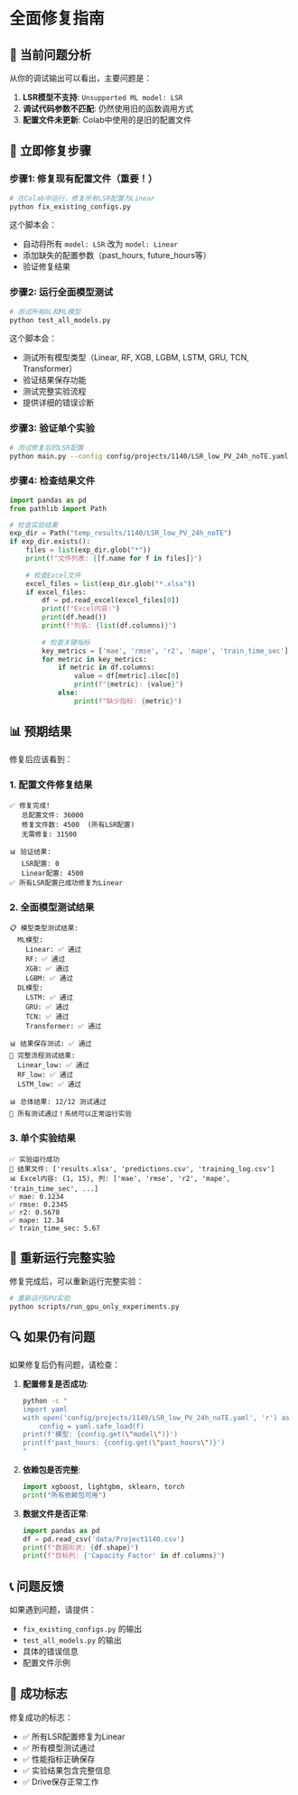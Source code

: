 # 全面修复指南

## 🚨 当前问题分析

从你的调试输出可以看出，主要问题是：

1. **LSR模型不支持**: `Unsupported ML model: LSR`
2. **调试代码参数不匹配**: 仍然使用旧的函数调用方式
3. **配置文件未更新**: Colab中使用的是旧的配置文件

## 🔧 立即修复步骤

### 步骤1: 修复现有配置文件（重要！）

```bash
# 在Colab中运行，修复所有LSR配置为Linear
python fix_existing_configs.py
```

这个脚本会：
- 自动将所有 `model: LSR` 改为 `model: Linear`
- 添加缺失的配置参数（past_hours, future_hours等）
- 验证修复结果

### 步骤2: 运行全面模型测试

```bash
# 测试所有DL和ML模型
python test_all_models.py
```

这个脚本会：
- 测试所有模型类型（Linear, RF, XGB, LGBM, LSTM, GRU, TCN, Transformer）
- 验证结果保存功能
- 测试完整实验流程
- 提供详细的错误诊断

### 步骤3: 验证单个实验

```bash
# 测试修复后的LSR配置
python main.py --config config/projects/1140/LSR_low_PV_24h_noTE.yaml
```

### 步骤4: 检查结果文件

```python
import pandas as pd
from pathlib import Path

# 检查实验结果
exp_dir = Path("temp_results/1140/LSR_low_PV_24h_noTE")
if exp_dir.exists():
    files = list(exp_dir.glob("*"))
    print(f"文件列表: {[f.name for f in files]}")
    
    # 检查Excel文件
    excel_files = list(exp_dir.glob("*.xlsx"))
    if excel_files:
        df = pd.read_excel(excel_files[0])
        print(f"Excel内容:")
        print(df.head())
        print(f"列名: {list(df.columns)}")
        
        # 检查关键指标
        key_metrics = ['mae', 'rmse', 'r2', 'mape', 'train_time_sec']
        for metric in key_metrics:
            if metric in df.columns:
                value = df[metric].iloc[0]
                print(f"{metric}: {value}")
            else:
                print(f"缺少指标: {metric}")
```

## 📊 预期结果

修复后应该看到：

### 1. 配置文件修复结果
```
✅ 修复完成!
   总配置文件: 36000
   修复文件数: 4500  (所有LSR配置)
   无需修复: 31500

📊 验证结果:
   LSR配置: 0
   Linear配置: 4500
✅ 所有LSR配置已成功修复为Linear
```

### 2. 全面模型测试结果
```
📋 模型类型测试结果:
  ML模型:
    Linear: ✅ 通过
    RF: ✅ 通过
    XGB: ✅ 通过
    LGBM: ✅ 通过
  DL模型:
    LSTM: ✅ 通过
    GRU: ✅ 通过
    TCN: ✅ 通过
    Transformer: ✅ 通过

📊 结果保存测试: ✅ 通过
🔄 完整流程测试结果:
  Linear_low: ✅ 通过
  RF_low: ✅ 通过
  LSTM_low: ✅ 通过

📊 总体结果: 12/12 测试通过
🎉 所有测试通过！系统可以正常运行实验
```

### 3. 单个实验结果
```
✅ 实验运行成功
📁 结果文件: ['results.xlsx', 'predictions.csv', 'training_log.csv']
📊 Excel内容: (1, 15), 列: ['mae', 'rmse', 'r2', 'mape', 'train_time_sec', ...]
✅ mae: 0.1234
✅ rmse: 0.2345
✅ r2: 0.5678
✅ mape: 12.34
✅ train_time_sec: 5.67
```

## 🚀 重新运行完整实验

修复完成后，可以重新运行完整实验：

```bash
# 重新运行GPU实验
python scripts/run_gpu_only_experiments.py
```

## 🔍 如果仍有问题

如果修复后仍有问题，请检查：

1. **配置修复是否成功**:
   ```bash
   python -c "
   import yaml
   with open('config/projects/1140/LSR_low_PV_24h_noTE.yaml', 'r') as f:
       config = yaml.safe_load(f)
   print(f'模型: {config.get(\"model\")}')
   print(f'past_hours: {config.get(\"past_hours\")}')
   "
   ```

2. **依赖包是否完整**:
   ```python
   import xgboost, lightgbm, sklearn, torch
   print("所有依赖包可用")
   ```

3. **数据文件是否正常**:
   ```python
   import pandas as pd
   df = pd.read_csv('data/Project1140.csv')
   print(f"数据形状: {df.shape}")
   print(f"目标列: {'Capacity Factor' in df.columns}")
   ```

## 📞 问题反馈

如果遇到问题，请提供：
- `fix_existing_configs.py` 的输出
- `test_all_models.py` 的输出
- 具体的错误信息
- 配置文件示例

## 🎯 成功标志

修复成功的标志：
- ✅ 所有LSR配置修复为Linear
- ✅ 所有模型测试通过
- ✅ 性能指标正确保存
- ✅ 实验结果包含完整信息
- ✅ Drive保存正常工作
